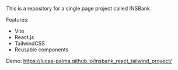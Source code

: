 This is a repository for a single page project called INSBank.

Features:
- Vite
- React.js
- TailwindCSS
- Reusable components

Demo: https://lucas-palma.github.io/insbank_react_tailwind_proyect/
